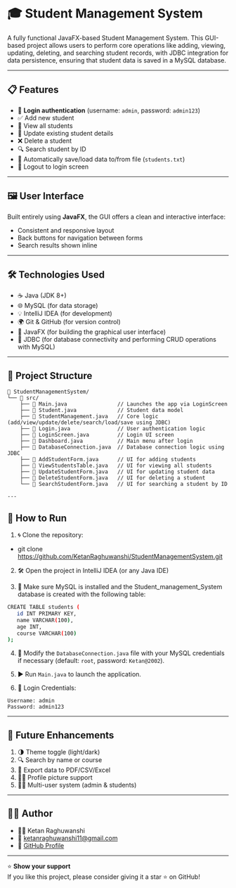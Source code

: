 # 🎓 Student Management System
A fully functional JavaFX-based Student Management System. This GUI-based project allows users to perform core operations like adding, viewing, updating, deleting, and searching student records, with JDBC integration for data persistence, ensuring that student data is saved in a MySQL database.

---

## 📋 Features

- 🔐 **Login authentication** (username: `admin`, password: `admin123`)
- ✅ Add new student
- 📖 View all students
- 🔁 Update existing student details
- ❌ Delete a student
- 🔍 Search student by ID
- 📎 Automatically save/load data to/from file (`students.txt`)
- 🚪 Logout to login screen

---

## 🖼️ User Interface
Built entirely using **JavaFX**, the GUI offers a clean and interactive interface:

- Consistent and responsive layout
- Back buttons for navigation between forms
- Search results shown inline

---

## 🛠️ Technologies Used

- ☕ Java (JDK 8+)
- 🌐 MySQL (for data storage)
- 💡 IntelliJ IDEA (for development)
- 🌍 Git & GitHub (for version control)
- 🎨 JavaFX (for building the graphical user interface)
- 🔗 JDBC (for database connectivity and performing CRUD operations with MySQL)

---

## 📁 Project Structure

```
📂 StudentManagementSystem/
└── 📂 src/
    ├── 📄 Main.java                // Launches the app via LoginScreen
    ├── 📄 Student.java             // Student data model
    ├── 📄 StudentManagement.java   // Core logic (add/view/update/delete/search/load/save using JDBC)
    ├── 📄 Login.java               // User authentication logic
    ├── 📄 LoginScreen.java         // Login UI screen
    ├── 📄 Dashboard.java           // Main menu after login
    ├── 📄 DatabaseConnection.java  // Database connection logic using JDBC
    ├── 📄 AddStudentForm.java      // UI for adding students
    ├── 📄 ViewStudentsTable.java   // UI for viewing all students
    ├── 📄 UpdateStudentForm.java   // UI for updating student data
    ├── 📄 DeleteStudentForm.java   // UI for deleting a student
    └── 📄 SearchStudentForm.java   // UI for searching a student by ID

---
```
## 🚀 How to Run

1. 🌀 Clone the repository:

- git clone https://github.com/KetanRaghuwanshi/StudentManagementSystem.git

2. 🛠️ Open the project in IntelliJ IDEA (or any Java IDE)

3. 💾 Make sure MySQL is installed and the Student_management_System database is created with the following table:
 ```bash
 CREATE TABLE students (
    id INT PRIMARY KEY,
    name VARCHAR(100),
    age INT,
    course VARCHAR(100)
);
```
4. 📝 Modify the `DatabaseConnection.java` file with your MySQL credentials if necessary (default: `root`, password: `Ketan@2002`).
 
5. ▶️ Run `Main.java` to launch the application.

7. 🔑 Login Credentials:
```
Username: admin
Password: admin123
```

---

## 🌱 Future Enhancements

1. 🌗 Theme toggle (light/dark)
2. 🔍 Search by name or course
3. 📄 Export data to PDF/CSV/Excel
4. 🧑‍🏫 Profile picture support
5. 🧑‍💻 Multi-user system (admin & students)

---

## 👨‍⚕️ Author

- 👨‍💻 Ketan Raghuwanshi
- 📧 ketanraghuwanshi11@gmail.com
- 🔗 [GitHub Profile](https://github.com/KetanRaghuwanshi)

---

⭐️ **Show your support**  
If you like this project, please consider giving it a star ⭐ on GitHub!



